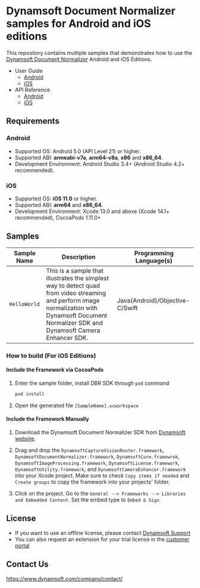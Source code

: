 # Dynamsoft Document Normalizer samples for Android and iOS editions

This repository contains multiple samples that demonstrates how to use the [Dynamsoft Document Normalizer](https://www.dynamsoft.com/document-normalizer/docs/core/introduction) Android and iOS Editions.

- User Guide
  - [Android](https://www.dynamsoft.com/document-normalizer/docs/mobile/programming/android/user-guide.html)
  - [iOS](https://www.dynamsoft.com/document-normalizer/docs/mobile/programming/ios/user-guide.html)
- API Reference
  - [Android](https://www.dynamsoft.com/document-normalizer/docs/mobile/programming/android/api-reference/)
  - [iOS](https://www.dynamsoft.com/document-normalizer/docs/mobile/programming/ios/api-reference/)

## Requirements

### Android

- Supported OS: Android 5.0 (API Level 21) or higher.
- Supported ABI: **armeabi-v7a**, **arm64-v8a**, **x86** and **x86_64**.
- Development Environment: Android Studio 3.4+ (Android Studio 4.2+ recommended).

### iOS

- Supported OS: **iOS 11.0** or higher.
- Supported ABI: **arm64** and **x86_64**.
- Development Environment: Xcode 13.0 and above (Xcode 14.1+ recommended), CocoaPods 1.11.0+

## Samples

| Sample Name | Description | Programming Language(s) |
| ----------- | ----------- | ----------------------- |
| `HelloWorld` | This is a sample that illustrates the simplest way to detect quad from video streaming and perform image normalization with Dynamsoft Document Normalizer SDK and Dynamsoft Camera Enhancer SDK. | Java(Android)/Objective-C/Swift |

### How to build (For iOS Editions)

#### Include the Framework via CocoaPods

1. Enter the sample folder, install DBR SDK through `pod` command

    ```bash
    pod install
    ```

2. Open the generated file `[SampleName].xcworkspace`

#### Include the Framework Manually

1. Download the Dynamsoft Document Normalizer SDK from <a href="https://download2.dynamsoft.com/ddn/dynamsoft-document-normalizer-ios-2.0.20.zip" target="_blank">Dynamsoft website</a>.

2. Drag and drop the `DynamsoftCaptureVisionRouter.framework`, `DynamsoftDocumentNormalizer.framework`, `DynamsoftCore.framewrok`, `DynamsoftImageProcessing.framework`, `DynamsoftLicense.framework`, `DynamsoftUtility.framework`, and `DynamsoftCameraEnhancer.framework` into your Xcode project. Make sure to check `Copy items if needed` and `Create groups` to copy the framework into your projects' folder.

3. Click on the project. Go to the `General --> Frameworks --> Libraries and Embedded Content`. Set the embed type to `Embed & Sign`.

## License

- If you want to use an offline license, please contact [Dynamsoft Support](https://www.dynamsoft.com/company/contact/)
- You can also request an extension for your trial license in the [customer portal](https://www.dynamsoft.com/customer/license/trialLicense?product=ddn&utm_source=github)

## Contact Us

https://www.dynamsoft.com/company/contact/
